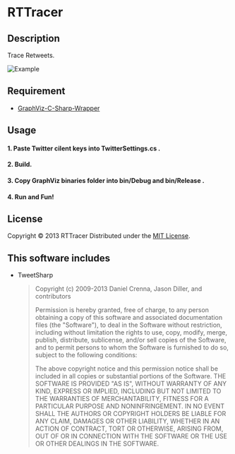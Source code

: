 RTTracer
======================

Description
------
Trace Retweets.

![Example](https://raw.github.com/Licht-T/RTTracer/master/sample.png "Example")

Requirement
------
* [GraphViz-C-Sharp-Wrapper](https://github.com/JamieDixon/GraphViz-C-Sharp-Wrapper)

Usage
------
#### 1. Paste Twitter cilent keys into TwitterSettings.cs . ####

#### 2. Build. ####

#### 3. Copy GraphViz binaries folder into bin/Debug and bin/Release . ####

#### 4. Run and Fun! ####

License
----------
Copyright &copy; 2013 RTTracer
Distributed under the [MIT License][mit].

[MIT]: http://www.opensource.org/licenses/mit-license.php

This software includes
----------
* TweetSharp

    >Copyright (c) 2009-2013 Daniel Crenna, Jason Diller, and contributors
    >
    >Permission is hereby granted, free of charge, to any person obtaining a copy of this software and associated 
    >documentation files (the "Software"), to deal in the Software without restriction, including without limitation 
    >the rights to use, copy, modify, merge, publish, distribute, sublicense, and/or sell copies of the Software, and 
    >to permit persons to whom the Software is furnished to do so, subject to the following conditions:
    >
    >The above copyright notice and this permission notice shall be included in all copies or substantial portions of the Software.
    >THE SOFTWARE IS PROVIDED "AS IS", WITHOUT WARRANTY OF ANY KIND, EXPRESS OR IMPLIED, INCLUDING BUT NOT LIMITED TO THE WARRANTIES OF MERCHANTABILITY, FITNESS FOR A PARTICULAR PURPOSE AND NONINFRINGEMENT. IN NO EVENT SHALL THE AUTHORS OR COPYRIGHT HOLDERS BE LIABLE FOR ANY CLAIM, DAMAGES OR OTHER LIABILITY, WHETHER IN AN ACTION OF CONTRACT, TORT OR OTHERWISE, ARISING FROM, OUT OF OR IN CONNECTION WITH THE SOFTWARE OR THE USE OR OTHER DEALINGS IN THE SOFTWARE.
    
